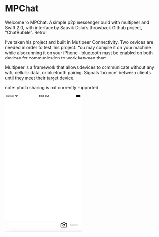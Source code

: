 # MPChat

Welcome to MPChat. A simple p2p messenger build with multipeer and Swift 2.0, with interface by Sauvik Dolui’s throwback Github project, “ChatBubble”. Retro!

I’ve taken his project and built in Multipeer Connectivity. Two devices are needed in order to test this project. You may compile it on your machine while also running it on your iPhone - bluetooth must be enabled on both devices for communication to work between them. 

Multipeer is a framework that allows devices to communicate without any wifi, cellular data, or bluetooth pairing. Signals ‘bounce’ between clients until they meet their target device.

note: photo sharing is not currently supported

![Chat Bubble Preview](https://github.com/rldaulton/MPChat/raw/prod/MPChat.gif)
